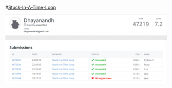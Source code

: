 #[Stuck-In-A-Time-Loop](https://open.kattis.com/problems/timeloop)

![Stuck-In-A-Time-Loop](/TimeLoop.png)
